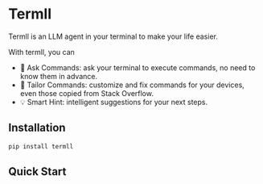 # Termll

Termll is an LLM agent in your terminal to make your life easier.

With termll, you can

- 🍼 Ask Commands: ask your terminal to execute commands, no need to know them in advance.
- 📐 Tailor Commands: customize and fix commands for your devices, even those copied from Stack Overflow.
- 💡 Smart Hint: intelligent suggestions for your next steps.

## Installation

```bash
pip install termll
```

## Quick Start


